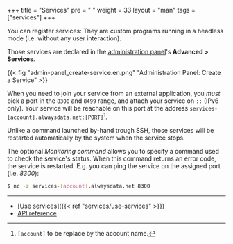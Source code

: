 +++
title = "Services"
pre = "<i class='fas fa-fw fa-sitemap'></i> "
weight = 33
layout = "man"
tags = ["services"]
+++

You can register services: They are custom programs running in a headless mode (i.e. without any user interaction).

Those services are declared in the [administration panel](https://admin.alwaysdata.com)'s  **Advanced > Services**.

{{< fig "admin-panel_create-service.en.png" "Ad­mi­nis­tration Panel: Create a Service" >}}

When you need to join your service from an external application, you *must* pick a port in the `8300` and `8499` range, and attach your service on `::` (IPv6 only). Your service will be reachable on this port at the address `services-[account].alwaysdata.net:[PORT]`[^1].

Unlike a command launched by-hand trough SSH, those services will be restarted automatically by the system when the service stops.

The optional *Monitoring command* allows you to specify a command used to check the service's status. When this command returns an error code, the service is restarted. E.g. you can ping the service on the assigned port (i.e. *8300*):

```sh
$ nc -z services-[account].alwaysdata.net 8300
```

---

- [Use services]({{< ref "services/use-services" >}})
- [API reference](https://api.alwaysdata.com/v1/service/doc/)

[^1]: `[account]` to be replace by the account name.
